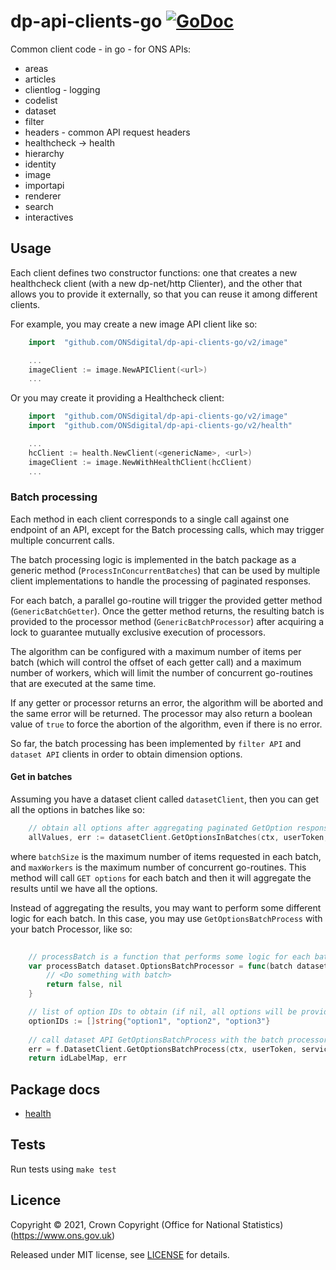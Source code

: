 dp-api-clients-go [![GoDoc](https://godoc.org/github.com/ONSdigital/dp-api-clients-go/v2?status.svg)](https://godoc.org/github.com/ONSdigital/dp-api-clients-go/v2)
=====

Common client code - in go - for ONS APIs:

* areas
* articles
* clientlog - logging
* codelist
* dataset
* filter
* headers - common API request headers
* healthcheck -> health
* hierarchy
* identity
* image
* importapi
* renderer
* search
* interactives


## Usage

Each client defines two constructor functions: one that creates a new healthcheck client (with a new dp-net/http Clienter), and the other that allows you to provide it externally, so that you can reuse it among different clients.

For example, you may create a new image API client like so:
```go
    import  "github.com/ONSdigital/dp-api-clients-go/v2/image"

    ...
    imageClient := image.NewAPIClient(<url>)
    ...
```

Or you may create it providing a Healthcheck client:
```go
    import  "github.com/ONSdigital/dp-api-clients-go/v2/image"
    import  "github.com/ONSdigital/dp-api-clients-go/v2/health"

    ...
    hcClient := health.NewClient(<genericName>, <url>)
    imageClient := image.NewWithHealthClient(hcClient)
    ...
```

### Batch processing

Each method in each client corresponds to a single call against one endpoint of an API, except for the Batch processing calls, which may trigger multiple concurrent calls.

The batch processing logic is implemented in the batch package as a generic method (`ProcessInConcurrentBatches`) that can be used by multiple client implementations to handle the processing of paginated responses.

For each batch, a parallel go-routine will trigger the provided getter method (`GenericBatchGetter`). Once the getter method returns, the resulting batch is provided to the processor method (`GenericBatchProcessor`) after acquiring a lock to guarantee mutually exclusive execution of processors.

The algorithm can be configured with a maximum number of items per batch (which will control the offset of each getter call) and a maximum number of workers, which will limit the number of concurrent go-routines that are executed at the same time.

If any getter or processor returns an error, the algorithm will be aborted and the same error will be returned. The processor may also return a boolean value of `true` to force the abortion of the algorithm, even if there is no error.

So far, the batch processing has been implemented by `filter API` and `dataset API` clients in order to obtain dimension options.

#### Get in batches

Assuming you have a dataset client called `datasetClient`, then you can get all the options in batches like so:

```go
    // obtain all options after aggregating paginated GetOption responses
	allValues, err := datasetClient.GetOptionsInBatches(ctx, userToken, serviceToken, collectionID, datasetID, edition, version, dimensionName, batchSize, maxWorkers)
```

where `batchSize` is the maximum number of items requested in each batch, and `maxWorkers` is the maximum number of concurrent go-routines.
This method will call `GET options` for each batch and then it will aggregate the results until we have all the options.

Instead of aggregating the results, you may want to perform some different logic for each batch. In this case, you may use `GetOptionsBatchProcess` with your batch Processor, like so:

```go
    
    // processBatch is a function that performs some logic for each batch, and has the ability to abort execution if forceAbort is true or an error is returned.
    var processBatch dataset.OptionsBatchProcessor = func(batch dataset.Options) (forceAbort bool, err error) {
        // <Do something with batch>
		return false, nil
    }

    // list of option IDs to obtain (if nil, all options will be provided)
    optionIDs := []string{"option1", "option2", "option3"}
    
	// call dataset API GetOptionsBatchProcess with the batch processor
	err = f.DatasetClient.GetOptionsBatchProcess(ctx, userToken, serviceToken, collectionID, datasetID, edition, version, dimensionName, &optionIDs, processBatch, f.maxDatasetOptions, f.BatchMaxWorkers)
	return idLabelMap, err
```


## Package docs

* [health](health/README.md#health)

## Tests

Run tests using `make test`

## Licence

Copyright ©‎ 2021, Crown Copyright (Office for National Statistics) (https://www.ons.gov.uk)

Released under MIT license, see [LICENSE](LICENSE.md) for details.
